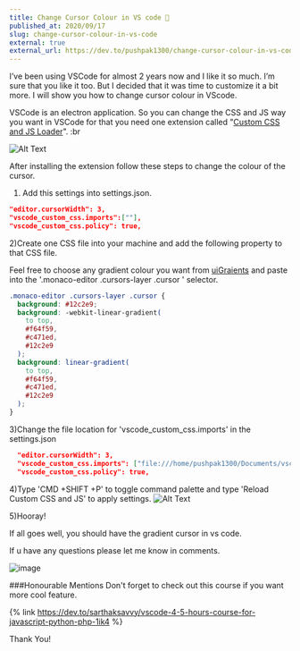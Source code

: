 ```yaml
---
title: Change Cursor Colour in VS code 🤯
published_at: 2020/09/17
slug: change-cursor-colour-in-vs-code
external: true
external_url: https://dev.to/pushpak1300/change-cursor-colour-in-vs-code-2jed
---
```


I’ve been using VSCode for almost 2 years now and I like it so much. I’m sure that you like it too. But I decided that it was time to customize it a bit more. I will show you how to change cursor colour in VScode.

VSCode is an electron application. So you can change the CSS and JS way you want in VSCode for that you need one extension called "[Custom CSS and JS Loader]('https://marketplace.visualstudio.com/items?itemName=be5invis.vscode-custom-css')".
:br

![Alt Text](https://dev-to-uploads.s3.amazonaws.com/i/ikya57hnjzudupvfl7bu.png)

After installing the extension follow these steps to change the colour of the cursor.

1. Add this settings into settings.json.

```json
"editor.cursorWidth": 3,
"vscode_custom_css.imports":[""],
"vscode_custom_css.policy": true,
```

2\)Create one CSS file into your machine and add the following property to that CSS file.

Feel free to choose any gradient colour you want from [uiGraients](https://uigradients.com/#JShine) and paste into the '.monaco-editor .cursors-layer .cursor ' selector.

```css
.monaco-editor .cursors-layer .cursor {
  background: #12c2e9; 
  background: -webkit-linear-gradient(
    to top,
    #f64f59,
    #c471ed,
    #12c2e9
  ); 
  background: linear-gradient(
    to top,
    #f64f59,
    #c471ed,
    #12c2e9
  ); 
}
```

3\)Change the file location for 'vscode\_custom\_css.imports' in the settings.json

```json
  "editor.cursorWidth": 3,
  "vscode_custom_css.imports": ["file:///home/pushpak1300/Documents/vscode.css"],
  "vscode_custom_css.policy": true,
```

4\)Type 'CMD +SHIFT +P' to toggle command palette and type 'Reload Custom CSS and JS' to apply settings.
![Alt Text](https://dev-to-uploads.s3.amazonaws.com/i/imhzwm7e55vanzocpml3.png)

5\)Hooray!

If all goes well, you should have the gradient cursor in vs code.

If u have any questions please let me know in comments.

![image](https://media.giphy.com/media/1MTLxzwvOnvmE/giphy.gif)

\###Honourable Mentions
Don't forget to check out this course if you want more cool feature.

{% link <https://dev.to/sarthaksavvy/vscode-4-5-hours-course-for-javascript-python-php-1ik4> %}

Thank You!
